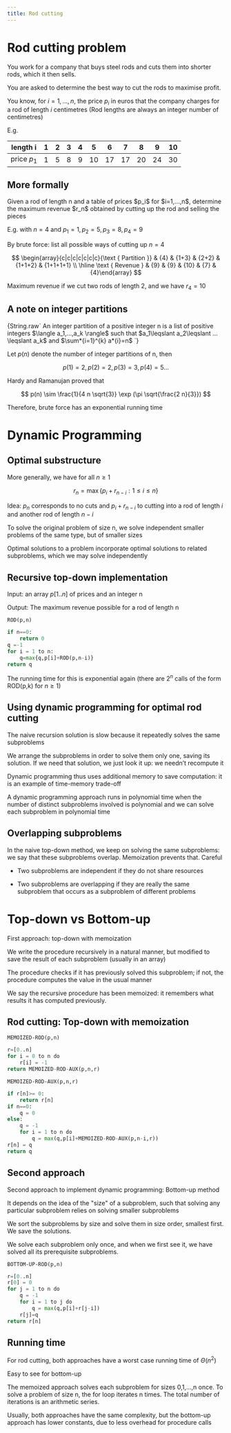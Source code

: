 ```yaml
---
title: Rod cutting
---
```


# Rod cutting problem

You work for a company that buys steel rods and cuts them into shorter
rods, which it then sells.

You are asked to determine the best way to cut the rods to maximise
profit.

You know, for $i=1,...,n$, the price $p_i$ in euros that the company
charges for a rod of length $i$ centimetres (Rod lengths are always an
integer number of centimetres)

E.g.

| length i    | 1   | 2   | 3   | 4   | 5   | 6   | 7   | 8   | 9   | 10  |
| ----------- | --- | --- | --- | --- | --- | --- | --- | --- | --- | --- |
| price $p_1$ | 1   | 5   | 8   | 9   | 10  | 17  | 17  | 20  | 24  | 30  |

## More formally

<Definition name="Rod cutting problem">
Given a rod of length n and a table of prices $p_i$ for $i=1,...,n$, determine the maximum revenue $r_n$ obtained by cutting up the rod and selling the pieces
</Definition>

E.g. with $n=4$ and $p_1=1, p_2=5, p_3=8, p_4=9$

By brute force: list all possible ways of cutting up $n=4$

$$
\begin{array}{c|c|c|c|c|c|c}{\text { Partition }} & {4} & {1+3} & {2+2} & {1+1+2} & {1+1+1+1} \\ \hline \text { Revenue } & {9} & {9} & {10} & {7} & {4}\end{array}
$$

Maximum revenue if we cut two rods of length 2, and we have $r_4=10$

## A note on integer partitions

<Definition name="Integer Partitions">
{String.raw`
An integer partition of a positive integer n is a list of positive integers $\langle a_1,...,a_k \rangle$ such that $a_1\leqslant a_2\leqslant ... \leqslant a_k$ and $\sum*{i=1}^{k} a*{i}=n$
`}
</Definition>

Let $p(n)$ denote the number of integer partitions of n, then

$$
p(1)=2, p(2)=2, p(3)=3, p(4)=5...
$$

Hardy and Ramanujan proved that

$$
p(n) \sim \frac{1}{4 n \sqrt{3}} \exp (\pi \sqrt{\frac{2 n}{3}})
$$

Therefore, brute force has an exponential running time

# Dynamic Programming

## Optimal substructure

More generally, we have for all $n\geqslant 1$

$$
r_{n}=\max \left\{p_{i}+r_{n-i}: 1 \leq i \leq n\right\}
$$

Idea: $p_n$
corresponds to no cuts and $p_i+r_{n-i}$ to cutting into a rod of length
$i$ and another rod of length $n-i$

To solve the original problem of size n, we solve independent smaller
problems of the same type, but of smaller sizes

<Definition name="Optimal Substructure">
Optimal solutions to a problem incorporate optimal solutions to related subproblems, which we may solve independently
</Definition>

## Recursive top-down implementation

Input: an array $p[1..n]$ of prices and an integer n

Output: The maximum revenue possible for a rod of length n

`ROD(p,n)`

```python
if n==0:
    return 0
q =-1
for i = 1 to n:
    q=max{q,p[i]+ROD(p,n-i)}
return q
```

The running time for this is exponential again (there are $2^n$ calls of
the form ROD(p,k) for $n\geqslant 1$)

## Using dynamic programming for optimal rod cutting

The naive recursion solution is slow because it repeatedly solves the
same subproblems

We arrange the subproblems in order to solve them only one, saving its
solution. If we need that solution, we just look it up: we needn’t
recompute it

Dynamic programming thus uses additional memory to save computation: it
is an example of time-memory trade-off

A dynamic programming approach runs in polynomial time when the number
of distinct subproblems involved is polynomial and we can solve each
subproblem in polynomial time

## Overlapping subproblems

In the naive top-down method, we keep on solving the same subproblems:
we say that these subproblems overlap. Memoization prevents that.
Careful

- Two subproblems are independent if they do not share resources

- Two subproblems are overlapping if they are really the same
  subproblem that occurs as a subproblem of different problems

# Top-down vs Bottom-up

First approach: top-down with memoization

We write the procedure recursively in a natural manner, but modified to
save the result of each subproblem (usually in an array)

The procedure checks if it has previously solved this subproblem; if
not, the procedure computes the value in the usual manner

We say the recursive procedure has been memoized: it remembers what
results it has computed previously.

## Rod cutting: Top-down with memoization

`MEMOIZED-ROD(p,n)`

```python
r=[0..n]
for i = 0 to n do
    r[i] = -1
return MEMOIZED-ROD-AUX(p,n,r)
```

`MEMOIZED-ROD-AUX(p,n,r)`

```python
if r[n]>= 0:
    return r[n]
if n==0:
    q = 0
else:
    q = -1
    for i = 1 to n do
        q = max(q,p[i]+MEMOIZED-ROD-AUX(p,n-i,r))
r[n] = q
return q
```

## Second approach

Second approach to implement dynamic programming: Bottom-up method

It depends on the idea of the "size" of a subproblem, such that solving
any particular subproblem relies on solving smaller subproblems

We sort the subproblems by size and solve them in size order, smallest
first. We save the solutions.

We solve each subproblem only once, and when we first see it, we have
solved all its prerequisite subproblems.

`BOTTOM-UP-ROD(p,n)`

```python
r=[0..n]
r[0] = 0
for j = 1 to n do
    q = -1
    for i = 1 to j do
        q = max(q,p[i]+r[j-i])
    r[j]=q
return r[n]
```

## Running time

For rod cutting, both approaches have a worst case running time of
$\Theta(n^2)$

Easy to see for bottom-up

The memoized approach solves each subproblem for sizes 0,1,...,n once.
To solve a problem of size n, the for loop iterates n times. The total
number of iterations is an arithmetic series.

Usually, both approaches have the same complexity, but the bottom-up
approach has lower constants, due to less overhead for procedure calls
